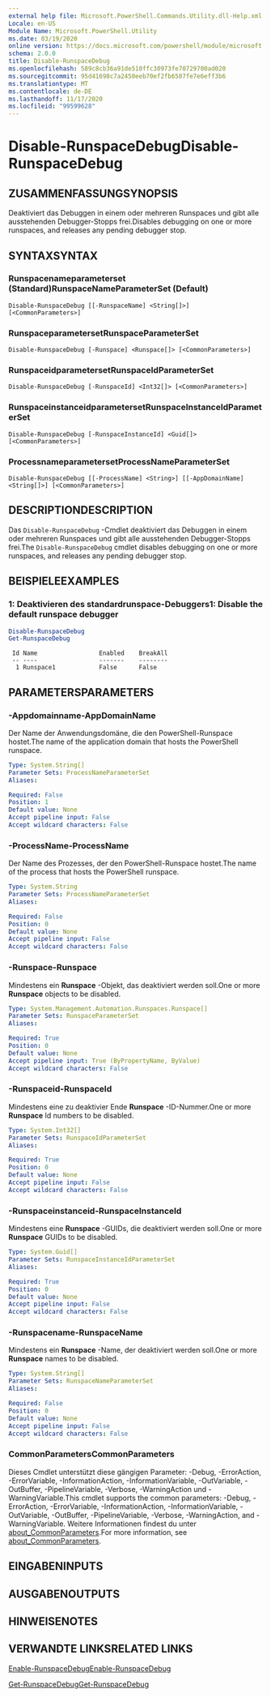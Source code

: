 ```yaml
---
external help file: Microsoft.PowerShell.Commands.Utility.dll-Help.xml
Locale: en-US
Module Name: Microsoft.PowerShell.Utility
ms.date: 03/19/2020
online version: https://docs.microsoft.com/powershell/module/microsoft.powershell.utility/disable-runspacedebug?view=powershell-7.2&WT.mc_id=ps-gethelp
schema: 2.0.0
title: Disable-RunspaceDebug
ms.openlocfilehash: 589c8cb36a91de510ffc30973fe70729700ad020
ms.sourcegitcommit: 95d41698c7a2450eeb70ef2fb6507fe7e6eff3b6
ms.translationtype: MT
ms.contentlocale: de-DE
ms.lasthandoff: 11/17/2020
ms.locfileid: "99599628"
---
```

# <span data-ttu-id="1d56c-102">Disable-RunspaceDebug</span><span class="sxs-lookup"><span data-stu-id="1d56c-102">Disable-RunspaceDebug</span></span>

## <span data-ttu-id="1d56c-103">ZUSAMMENFASSUNG</span><span class="sxs-lookup"><span data-stu-id="1d56c-103">SYNOPSIS</span></span>
<span data-ttu-id="1d56c-104">Deaktiviert das Debuggen in einem oder mehreren Runspaces und gibt alle ausstehenden Debugger-Stopps frei.</span><span class="sxs-lookup"><span data-stu-id="1d56c-104">Disables debugging on one or more runspaces, and releases any pending debugger stop.</span></span>

## <span data-ttu-id="1d56c-105">SYNTAX</span><span class="sxs-lookup"><span data-stu-id="1d56c-105">SYNTAX</span></span>

### <span data-ttu-id="1d56c-106">Runspacenameparameterset (Standard)</span><span class="sxs-lookup"><span data-stu-id="1d56c-106">RunspaceNameParameterSet (Default)</span></span>

```
Disable-RunspaceDebug [[-RunspaceName] <String[]>] [<CommonParameters>]
```

### <span data-ttu-id="1d56c-107">Runspaceparameterset</span><span class="sxs-lookup"><span data-stu-id="1d56c-107">RunspaceParameterSet</span></span>

```
Disable-RunspaceDebug [-Runspace] <Runspace[]> [<CommonParameters>]
```

### <span data-ttu-id="1d56c-108">Runspaceidparameterset</span><span class="sxs-lookup"><span data-stu-id="1d56c-108">RunspaceIdParameterSet</span></span>

```
Disable-RunspaceDebug [-RunspaceId] <Int32[]> [<CommonParameters>]
```

### <span data-ttu-id="1d56c-109">Runspaceinstanceidparameterset</span><span class="sxs-lookup"><span data-stu-id="1d56c-109">RunspaceInstanceIdParameterSet</span></span>

```
Disable-RunspaceDebug [-RunspaceInstanceId] <Guid[]> [<CommonParameters>]
```

### <span data-ttu-id="1d56c-110">Processnameparameterset</span><span class="sxs-lookup"><span data-stu-id="1d56c-110">ProcessNameParameterSet</span></span>

```
Disable-RunspaceDebug [[-ProcessName] <String>] [[-AppDomainName] <String[]>] [<CommonParameters>]
```

## <span data-ttu-id="1d56c-111">DESCRIPTION</span><span class="sxs-lookup"><span data-stu-id="1d56c-111">DESCRIPTION</span></span>

<span data-ttu-id="1d56c-112">Das `Disable-RunspaceDebug` -Cmdlet deaktiviert das Debuggen in einem oder mehreren Runspaces und gibt alle ausstehenden Debugger-Stopps frei.</span><span class="sxs-lookup"><span data-stu-id="1d56c-112">The `Disable-RunspaceDebug` cmdlet disables debugging on one or more runspaces, and releases any pending debugger stop.</span></span>

## <span data-ttu-id="1d56c-113">BEISPIELE</span><span class="sxs-lookup"><span data-stu-id="1d56c-113">EXAMPLES</span></span>

### <span data-ttu-id="1d56c-114">1: Deaktivieren des standardrunspace-Debuggers</span><span class="sxs-lookup"><span data-stu-id="1d56c-114">1: Disable the default runspace debugger</span></span>

```powershell
Disable-RunspaceDebug
Get-RunspaceDebug
```

```Output
 Id Name                 Enabled    BreakAll
 -- ----                 -------    --------
  1 Runspace1            False      False
```

## <span data-ttu-id="1d56c-115">PARAMETERS</span><span class="sxs-lookup"><span data-stu-id="1d56c-115">PARAMETERS</span></span>

### <span data-ttu-id="1d56c-116">-Appdomainname</span><span class="sxs-lookup"><span data-stu-id="1d56c-116">-AppDomainName</span></span>

<span data-ttu-id="1d56c-117">Der Name der Anwendungsdomäne, die den PowerShell-Runspace hostet.</span><span class="sxs-lookup"><span data-stu-id="1d56c-117">The name of the application domain that hosts the PowerShell runspace.</span></span>

```yaml
Type: System.String[]
Parameter Sets: ProcessNameParameterSet
Aliases:

Required: False
Position: 1
Default value: None
Accept pipeline input: False
Accept wildcard characters: False
```

### <span data-ttu-id="1d56c-118">-ProcessName</span><span class="sxs-lookup"><span data-stu-id="1d56c-118">-ProcessName</span></span>

<span data-ttu-id="1d56c-119">Der Name des Prozesses, der den PowerShell-Runspace hostet.</span><span class="sxs-lookup"><span data-stu-id="1d56c-119">The name of the process that hosts the PowerShell runspace.</span></span>

```yaml
Type: System.String
Parameter Sets: ProcessNameParameterSet
Aliases:

Required: False
Position: 0
Default value: None
Accept pipeline input: False
Accept wildcard characters: False
```

### <span data-ttu-id="1d56c-120">-Runspace</span><span class="sxs-lookup"><span data-stu-id="1d56c-120">-Runspace</span></span>

<span data-ttu-id="1d56c-121">Mindestens ein **Runspace** -Objekt, das deaktiviert werden soll.</span><span class="sxs-lookup"><span data-stu-id="1d56c-121">One or more **Runspace** objects to be disabled.</span></span>

```yaml
Type: System.Management.Automation.Runspaces.Runspace[]
Parameter Sets: RunspaceParameterSet
Aliases:

Required: True
Position: 0
Default value: None
Accept pipeline input: True (ByPropertyName, ByValue)
Accept wildcard characters: False
```

### <span data-ttu-id="1d56c-122">-Runspaceid</span><span class="sxs-lookup"><span data-stu-id="1d56c-122">-RunspaceId</span></span>

<span data-ttu-id="1d56c-123">Mindestens eine zu deaktivier Ende **Runspace** -ID-Nummer.</span><span class="sxs-lookup"><span data-stu-id="1d56c-123">One or more **Runspace** Id numbers to be disabled.</span></span>

```yaml
Type: System.Int32[]
Parameter Sets: RunspaceIdParameterSet
Aliases:

Required: True
Position: 0
Default value: None
Accept pipeline input: False
Accept wildcard characters: False
```

### <span data-ttu-id="1d56c-124">-Runspaceinstanceid</span><span class="sxs-lookup"><span data-stu-id="1d56c-124">-RunspaceInstanceId</span></span>

<span data-ttu-id="1d56c-125">Mindestens eine **Runspace** -GUIDs, die deaktiviert werden soll.</span><span class="sxs-lookup"><span data-stu-id="1d56c-125">One or more **Runspace** GUIDs to be disabled.</span></span>

```yaml
Type: System.Guid[]
Parameter Sets: RunspaceInstanceIdParameterSet
Aliases:

Required: True
Position: 0
Default value: None
Accept pipeline input: False
Accept wildcard characters: False
```

### <span data-ttu-id="1d56c-126">-Runspacename</span><span class="sxs-lookup"><span data-stu-id="1d56c-126">-RunspaceName</span></span>

<span data-ttu-id="1d56c-127">Mindestens ein **Runspace** -Name, der deaktiviert werden soll.</span><span class="sxs-lookup"><span data-stu-id="1d56c-127">One or more **Runspace** names to be disabled.</span></span>

```yaml
Type: System.String[]
Parameter Sets: RunspaceNameParameterSet
Aliases:

Required: False
Position: 0
Default value: None
Accept pipeline input: False
Accept wildcard characters: False
```

### <span data-ttu-id="1d56c-128">CommonParameters</span><span class="sxs-lookup"><span data-stu-id="1d56c-128">CommonParameters</span></span>

<span data-ttu-id="1d56c-129">Dieses Cmdlet unterstützt diese gängigen Parameter: -Debug, -ErrorAction, -ErrorVariable, -InformationAction, -InformationVariable, -OutVariable, -OutBuffer, -PipelineVariable, -Verbose, -WarningAction und -WarningVariable.</span><span class="sxs-lookup"><span data-stu-id="1d56c-129">This cmdlet supports the common parameters: -Debug, -ErrorAction, -ErrorVariable, -InformationAction, -InformationVariable, -OutVariable, -OutBuffer, -PipelineVariable, -Verbose, -WarningAction, and -WarningVariable.</span></span> <span data-ttu-id="1d56c-130">Weitere Informationen findest du unter [about_CommonParameters](https://go.microsoft.com/fwlink/?LinkID=113216).</span><span class="sxs-lookup"><span data-stu-id="1d56c-130">For more information, see [about_CommonParameters](https://go.microsoft.com/fwlink/?LinkID=113216).</span></span>

## <span data-ttu-id="1d56c-131">EINGABEN</span><span class="sxs-lookup"><span data-stu-id="1d56c-131">INPUTS</span></span>

## <span data-ttu-id="1d56c-132">AUSGABEN</span><span class="sxs-lookup"><span data-stu-id="1d56c-132">OUTPUTS</span></span>

## <span data-ttu-id="1d56c-133">HINWEISE</span><span class="sxs-lookup"><span data-stu-id="1d56c-133">NOTES</span></span>

## <span data-ttu-id="1d56c-134">VERWANDTE LINKS</span><span class="sxs-lookup"><span data-stu-id="1d56c-134">RELATED LINKS</span></span>

[<span data-ttu-id="1d56c-135">Enable-RunspaceDebug</span><span class="sxs-lookup"><span data-stu-id="1d56c-135">Enable-RunspaceDebug</span></span>](Enable-RunspaceDebug.md)

[<span data-ttu-id="1d56c-136">Get-RunspaceDebug</span><span class="sxs-lookup"><span data-stu-id="1d56c-136">Get-RunspaceDebug</span></span>](Get-RunspaceDebug.md)

